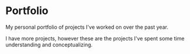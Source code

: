 # Portfolio

My personal portfolio of projects I've worked on over the past year.

I have more projects, however these are the projects I've spent some time understanding and conceptualizing.
